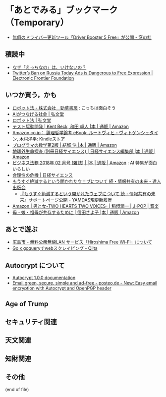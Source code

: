 # 「あとでみる」ブックマーク（Temporary）

- [無償のドライバー更新ツール「Driver Booster 5 Free」が公開 - 窓の杜](https://forest.watch.impress.co.jp/docs/news/1088466.html)

## 積読中

- [なぜ「えっちなの」は、いけないの？](https://www.buzzfeed.com/jp/yuikoabe/why-h-dame?utm_term=.yp5MolZaw#.bn33n60Y9)
- [Twitter’s Ban on Russia Today Ads is Dangerous to Free Expression | Electronic Frontier Foundation](https://www.eff.org/deeplinks/2017/10/twitters-ban-russia-today-ads-dangerous-free-expression)

## いつか買う，かも

- [ロボット法 - 株式会社　勁草書房](http://www.keisoshobo.co.jp/book/b324580.html) : こっちは面白そう
- [AIがつなげる社会 | 弘文堂](http://www.koubundou.co.jp/book/b315740.html)
- [ロボット法 | 弘文堂](http://www.koubundou.co.jp/book/b324653.html)
- [テスト駆動開発 | Kent Beck, 和田 卓人 |本 | 通販 | Amazon](http://www.amazon.co.jp/exec/obidos/ASIN/4274217884/baldandersinf-22/)
- [Amazon.co.jp： 論理哲学論考 eBook: ルートヴィヒ・ヴィトゲンシュタイン, 木村洋平: Kindleストア](https://www.amazon.co.jp/dp/B06ZYR4NJ6/)
- [プログラマの数学第2版 | 結城 浩 |本 | 通販 | Amazon](https://www.amazon.co.jp/exec/obidos/ASIN/4797395451/baldandersinf-22/)
- [地球外生命探査 (別冊日経サイエンス) | 日経サイエンス編集部 |本 | 通販 | Amazon](https://www.amazon.co.jp/dp/4532512239/)
- [ビジネス法務 2018年 02 月号 [雑誌] | |本 | 通販 | Amazon](https://www.amazon.co.jp/exec/obidos/ASIN/B078DDZBQB/baldandersinf-22/) : AI 特集が面白いらしい
- [合理性の危機 | 日経サイエンス](http://www.nikkei-science.com/201802_086.html)
- [もうすぐ絶滅するという開かれたウェブについて  続・情報共有の未来 - 達人出版会](https://tatsu-zine.com/books/infoshare2)
	- [『もうすぐ絶滅するという開かれたウェブについて 続・情報共有の未来』サポートページ公開 - YAMDAS現更新履歴](http://d.hatena.ne.jp/yomoyomo/20171226/openweb)
- [Amazon | 男と女-TWO HEARTS TWO VOICES- | 稲垣潤一 | J-POP | 音楽](https://www.amazon.co.jp/exec/obidos/ASIN/B001G6RB7W/baldandersinf-22/)
- [母・娘・祖母が共存するために | 信田さよ子 |本 | 通販 | Amazon](https://www.amazon.co.jp/exec/obidos/ASIN/4022515082/baldandersinf-22/)

## あとで遊ぶ

- [広島市 - 無料公衆無線LAN サービス「Hiroshima Free Wi-Fi」について](http://www.city.hiroshima.lg.jp/www/contents/1409563567640/)
- [Go x goqueryでwebスクレイピング - Qiita](https://qiita.com/akif999/items/2d6428c2377e020ce904)

## Autocrypt について

- [Autocrypt 1.0.0 documentation](https://autocrypt.org/)
- [Email green, secure, simple and ad-free - posteo.de - New: Easy email encryption with Autocrypt and OpenPGP header](https://posteo.de/en/blog/new-easy-email-encryption-with-autocrypt-and-openpgp-header)

## Age of Trump


## セキュリティ関連


## 天文関連


## 知財関連


## その他


(end of file)
